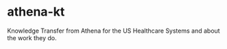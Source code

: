 # athena-kt
Knowledge Transfer from Athena for the US Healthcare Systems and about the work they do.
